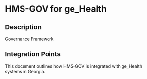 # HMS-GOV for ge_Health

## Description

Governance Framework

## Integration Points

This document outlines how HMS-GOV is integrated with ge_Health systems in Georgia.
